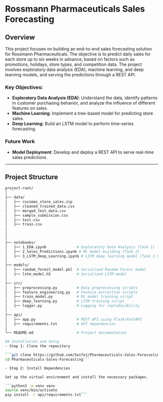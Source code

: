 # **Rossmann Pharmaceuticals Sales Forecasting**

## **Overview**

This project focuses on building an end-to-end sales forecasting solution for Rossmann Pharmaceuticals. The objective is to predict daily sales for each store up to six weeks in advance, based on factors such as promotions, holidays, store types, and competition data. The project involves exploratory data analysis (EDA), machine learning, and deep learning models, and serving the predictions through a REST API.

### **Key Objectives**:
- **Exploratory Data Analysis (EDA)**: Understand the data, identify patterns in customer purchasing behavior, and analyze the influence of different features on sales.
- **Machine Learning**: Implement a tree-based model for predicting store sales.
- **Deep Learning**: Build an LSTM model to perform time-series forecasting.

### **Future Work**
- **Model Deployment**: Develop and deploy a REST API to serve real-time sales predictions.

---

## **Project Structure**
```bash
project-root/
│
├── data/
│   ├── rossman_store_sales.zip
│   ├── cleaned_trained_data.csv
│   ├── merged_test_data.csv 
│   ├── sample_submission.csv
│   ├── test.csv
│   ├── train.csv
│
│
│
├── notebooks/
│   ├── 1_EDA.ipynb              # Exploratory Data Analysis (Task 1)
│   ├── 2_Sales_Predictions.ipynb # ML model building (Task 2)
│   ├── 3_LSTM_Deep_Learning.ipynb # LSTM deep learning model (Task 2.6)
│
├── models/
│   ├── random_forest_model.pkl  # Serialized Random Forest model
│   ├── lstm_model.h5            # Serialized LSTM model
│
├── src/
│   ├── preprocessing.py         # Data preprocessing scripts
│   ├── feature_engineering.py   # Feature extraction scripts
│   ├── train_model.py           # ML model training script
│   ├── deep_learning.py         # LSTM training script
│   ├── logger.py                # Logging for reproducibility
│
├── api/
│   ├── app.py                   # REST API using Flask/FastAPI
│   ├── requirements.txt         # API dependencies
│
└── README.md                    # Project documentation

## Installation and Setup
- Step 1: Clone the repository

```git clone https://github.com/Seife1/Pharmaceuticals-Sales-Forecasting.git
cd Pharmaceuticals-Sales-Forecasting```

- Step 2: Install Dependencies

Set up the virtual environment and install the necessary packages.

```python3 -m venv venv
source venv/bin/activate
pip install -r api/requirements.txt```